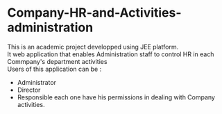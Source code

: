 # Company-HR-and-Activities-administration  
This is an academic project developped using JEE platform.  
It web application that enables Administration staff to control HR in each Commpany's department activities  
Users of this application can be :  
* Administrator
* Director
* Responsible
each one have his permissions in dealing with Company activities.
